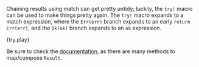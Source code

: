 Chaining results using match can get pretty untidy; luckily, the `try!` macro
can be used to make things pretty again. The `try!` macro expands to a match
expression, where the `Err(err)` branch expands to an early `return Err(err)`,
and the `Ok(ok)` branch expands to an `ok` expression.

{try.play}

Be sure to check the [documentation](http://doc.rust-lang.org/std/result/type.Result.html),
as there are many methods to map/compose `Result`.
